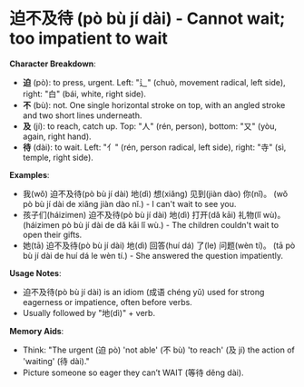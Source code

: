 # **迫不及待 (pò bù jí dài) - Cannot wait; too impatient to wait**

**Character Breakdown**:  
- **迫** (pò): to press, urgent. Left: "辶" (chuò, movement radical, left side), right: "白" (bái, white, right side).  
- **不** (bù): not. One single horizontal stroke on top, with an angled stroke and two short lines underneath.  
- **及** (jí): to reach, catch up. Top: "人" (rén, person), bottom: "又" (yòu, again, right hand).  
- **待** (dài): to wait. Left: "亻" (rén, person radical, left side), right: "寺" (sì, temple, right side).

**Examples**:  
- 我(wǒ) 迫不及待(pò bù jí dài) 地(dì) 想(xiǎng) 见到(jiàn dào) 你(nǐ)。 (wǒ pò bù jí dài de xiǎng jiàn dào nǐ.) - I can't wait to see you.  
- 孩子们(háizimen) 迫不及待(pò bù jí dài) 地(dì) 打开(dǎ kāi) 礼物(lǐ wù)。 (háizimen pò bù jí dài de dǎ kāi lǐ wù.) - The children couldn't wait to open their gifts.  
- 她(tā) 迫不及待(pò bù jí dài) 地(dì) 回答(huí dá) 了(le) 问题(wèn tí)。 (tā pò bù jí dài de huí dá le wèn tí.) - She answered the question impatiently.

**Usage Notes**:  
- 迫不及待(pò bù jí dài) is an idiom (成语 chéng yǔ) used for strong eagerness or impatience, often before verbs.  
- Usually followed by "地(dì)" + verb.

**Memory Aids**:  
- Think: "The urgent (迫 pò) 'not able' (不 bù) 'to reach' (及 jí) the action of 'waiting' (待 dài)."  
- Picture someone so eager they can’t WAIT (等待 děng dài).